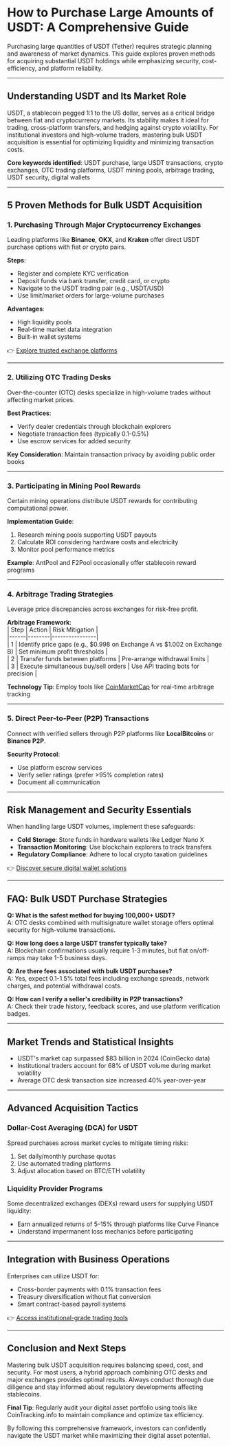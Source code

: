 # How to Purchase Large Amounts of USDT: A Comprehensive Guide  

Purchasing large quantities of USDT (Tether) requires strategic planning and awareness of market dynamics. This guide explores proven methods for acquiring substantial USDT holdings while emphasizing security, cost-efficiency, and platform reliability.  

---

## Understanding USDT and Its Market Role  

USDT, a stablecoin pegged 1:1 to the US dollar, serves as a critical bridge between fiat and cryptocurrency markets. Its stability makes it ideal for trading, cross-platform transfers, and hedging against crypto volatility. For institutional investors and high-volume traders, mastering bulk USDT acquisition is essential for optimizing liquidity and minimizing transaction costs.  

**Core keywords identified**: USDT purchase, large USDT transactions, crypto exchanges, OTC trading platforms, USDT mining pools, arbitrage trading, USDT security, digital wallets  

---

## 5 Proven Methods for Bulk USDT Acquisition  

### 1. Purchasing Through Major Cryptocurrency Exchanges  
Leading platforms like **Binance**, **OKX**, and **Kraken** offer direct USDT purchase options with fiat or crypto pairs.  

**Steps**:  
- Register and complete KYC verification  
- Deposit funds via bank transfer, credit card, or crypto  
- Navigate to the USDT trading pair (e.g., USDT/USD)  
- Use limit/market orders for large-volume purchases  

**Advantages**:  
- High liquidity pools  
- Real-time market data integration  
- Built-in wallet systems  

👉 [Explore trusted exchange platforms](https://bit.ly/okx-bonus)  

---

### 2. Utilizing OTC Trading Desks  
Over-the-counter (OTC) desks specialize in high-volume trades without affecting market prices.  

**Best Practices**:  
- Verify dealer credentials through blockchain explorers  
- Negotiate transaction fees (typically 0.1-0.5%)  
- Use escrow services for added security  

**Key Consideration**: Maintain transaction privacy by avoiding public order books  

---

### 3. Participating in Mining Pool Rewards  
Certain mining operations distribute USDT rewards for contributing computational power.  

**Implementation Guide**:  
1. Research mining pools supporting USDT payouts  
2. Calculate ROI considering hardware costs and electricity  
3. Monitor pool performance metrics  

**Example**: AntPool and F2Pool occasionally offer stablecoin reward programs  

---

### 4. Arbitrage Trading Strategies  
Leverage price discrepancies across exchanges for risk-free profit.  

**Arbitrage Framework**:  
| Step | Action | Risk Mitigation |  
|------|--------|----------------|  
| 1 | Identify price gaps (e.g., $0.998 on Exchange A vs $1.002 on Exchange B) | Set minimum profit thresholds |  
| 2 | Transfer funds between platforms | Pre-arrange withdrawal limits |  
| 3 | Execute simultaneous buy/sell orders | Use API trading bots for precision |  

**Technology Tip**: Employ tools like [CoinMarketCap](https://www.coinmarketcap.com/) for real-time arbitrage tracking  

---

### 5. Direct Peer-to-Peer (P2P) Transactions  
Connect with verified sellers through P2P platforms like **LocalBitcoins** or **Binance P2P**.  

**Security Protocol**:  
- Use platform escrow services  
- Verify seller ratings (prefer >95% completion rates)  
- Document all communication  

---

## Risk Management and Security Essentials  

When handling large USDT volumes, implement these safeguards:  
- **Cold Storage**: Store funds in hardware wallets like Ledger Nano X  
- **Transaction Monitoring**: Use blockchain explorers to track transfers  
- **Regulatory Compliance**: Adhere to local crypto taxation guidelines  

👉 [Discover secure digital wallet solutions](https://bit.ly/okx-bonus)  

---

## FAQ: Bulk USDT Purchase Strategies  

**Q: What is the safest method for buying 100,000+ USDT?**  
A: OTC desks combined with multisignature wallet storage offers optimal security for high-volume transactions.  

**Q: How long does a large USDT transfer typically take?**  
A: Blockchain confirmations usually require 1-3 minutes, but fiat on/off-ramps may take 1-5 business days.  

**Q: Are there fees associated with bulk USDT purchases?**  
A: Yes, expect 0.1-1.5% total fees including exchange spreads, network charges, and potential withdrawal costs.  

**Q: How can I verify a seller's credibility in P2P transactions?**  
A: Check their trade history, feedback scores, and use platform verification badges.  

---

## Market Trends and Statistical Insights  

- USDT's market cap surpassed $83 billion in 2024 (CoinGecko data)  
- Institutional traders account for 68% of USDT volume during market volatility  
- Average OTC desk transaction size increased 40% year-over-year  

---

## Advanced Acquisition Tactics  

### Dollar-Cost Averaging (DCA) for USDT  
Spread purchases across market cycles to mitigate timing risks:  
1. Set daily/monthly purchase quotas  
2. Use automated trading platforms  
3. Adjust allocation based on BTC/ETH volatility  

### Liquidity Provider Programs  
Some decentralized exchanges (DEXs) reward users for supplying USDT liquidity:  
- Earn annualized returns of 5-15% through platforms like Curve Finance  
- Understand impermanent loss mechanics before participating  

---

## Integration with Business Operations  

Enterprises can utilize USDT for:  
- Cross-border payments with 0.1% transaction fees  
- Treasury diversification without fiat conversion  
- Smart contract-based payroll systems  

👉 [Access institutional-grade trading tools](https://bit.ly/okx-bonus)  

---

## Conclusion and Next Steps  

Mastering bulk USDT acquisition requires balancing speed, cost, and security. For most users, a hybrid approach combining OTC desks and major exchanges provides optimal results. Always conduct thorough due diligence and stay informed about regulatory developments affecting stablecoins.  

**Final Tip**: Regularly audit your digital asset portfolio using tools like CoinTracking.info to maintain compliance and optimize tax efficiency.  

By following this comprehensive framework, investors can confidently navigate the USDT market while maximizing their digital asset potential.